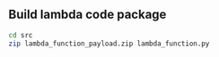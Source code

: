
## Build lambda code package

```bash
cd src
zip lambda_function_payload.zip lambda_function.py
```
